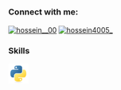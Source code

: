 <h3 align="center" Hello world, my name is Hossein and I started programming with Python in 2023 and I plan to learn C++ in the future (: </h3>
<h3 align="left">Connect with me:</h3>
<p align="left">
<a href="https://twitter.com/hossein__00" target="blank"><img align="center" src="https://raw.githubusercontent.com/rahuldkjain/github-profile-readme-generator/master/src/images/icons/Social/twitter.svg" alt="hossein__00" height="30" width="40" /></a>
<a href="https://instagram.com/hoss.codes" target="blank"><img align="center" src="https://raw.githubusercontent.com/rahuldkjain/github-profile-readme-generator/master/src/images/icons/Social/instagram.svg" alt="hossein4005_" height="30" width="40" /></a>
</p>

<h3 align="left">Skills</h3>
<p  </a> <a href="https://www.python.org" target="_blank" rel="noreferrer"> <img src="https://raw.githubusercontent.com/devicons/devicon/master/icons/python/python-original.svg" alt="python" width="40" height="40"/> </a> </p>
